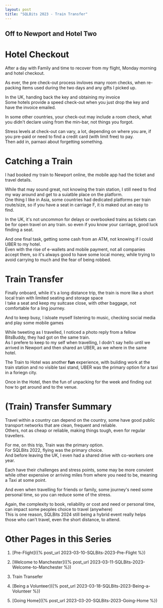 ```yaml
---
layout: post
title: "SQLBits 2023 - Train Transfer"
---
```

## Off to Newport and Hotel Two

# Hotel Checkout

After a day with Family and time to recover from my flight, Monday morning and hotel checkout.

As ever, the pre check-out process invloves many room checks, when re-packing items used during the two days and any gifts I picked up.

In the UK, handing back the key and obtaining my invoice
<br>Some hotels provide a speed check-out when you just drop the key and have the invoice emailed.

In some other countries, your check-out may include a room check, what you didn't declare using from the min-bar, not things you forgot.

Stress levels at check-out can vary, a lot, depending on where you are, if you pre-paid or need to find a credit card (with limit free) to pay.
<br>Then add in, parnaoi about forgetting something.

# Catching a Train

I had booked my train to Newport online, the mobile app had the  ticket and travel details.

While that may sound great, not knowing the train station, I still need to find my way around and get to a suiatble place on the platform.
<br>One thing I like in Asia, some countries had dedicated platforms per train route/size, so if you have a seat in carriage F, it is maked out an easy to find.

In the UK, it's not uncommon for delays or overbooked trains as tickets can be for open travel on any train. so even if you know your carriage, good luck finding a seat.

And one final task, getting some cash from an ATM, not knowing if I could UBER to my hotel.
<br>Even with the rise of e-wallets and mobile payment, not all companies accept them, so it's always good to have some local money, while trying to avoid carrying to much and the fear of being robbed.

# Train Transfer

Finally onboard, while it's a long distance trip, the train is more like a short local train with limited seating and storage space
<br>I take a seat and keep my suitcase close, with other baggage, not comfortable for a ling journey.

And to keep busy, I isloate myself listening to music, checking social media and play some mobile games

While tweeting as I travelled, I noticed a photo reply from a fellow BitsBuddy, they had got on the same train.
<br>As I prefere to keep to my self when travelling, I dodn't say hello until we arrived in Newport and then shared an UBER, as we where in the same hotel.

The Train to Hotel was another <b>fun</b> experience, with building work at the train station and no visible taxi stand, UBER was the primary option for a taxi in a foriegn city.

Once in the Hotel, then the fun of unpacking for the week and finding out how to get around and to the venue.

# (Train) Transfer Summary

Travel within a country can depend on the country, some have good public transport networks that are clean, frequent and reliable.
<br>Others, not as cheap or reliable, making things tough, even for regular travellers.

For me, on this trip, Train was the primary option.
<br>For SQLBits 2022, flying was the primary choice.
<br>And before leaving the UK, I even had a shared drive with co-workers one year.

Each have their challenges and stress points, some may be more convient while other expensive or arriving miles from where you need to be, meaning a Taxi at some point.

And even when travelling for friends or family, some journey's need some personal time, so you can reduce some of the stress.

Again, the complexity to book, reliability or cost and need or personal time, can impact some peoples choice to travel (anywhere)
<br>This is one reason, SQLBits 2024 still being a hybrid event really helps those who can't travel, even the short distance, to attend.

# Other Pages in this Series

1. [Pre-Flight]({% post_url 2023-03-10-SQLBits-2023-Pre-Flight %})

1. [Welcome to Manchester]({% post_url 2023-03-11-SQLBits-2023-Welcome-to-Manchester %})

1. Train Transefer

1. [Being a Volunteer]({% post_url 2023-03-18-SQLBits-2023-Being-a-Volunteer %})

1. [Going Home]({% post_url 2023-03-20-SQLBits-2023-Going-Home %})
